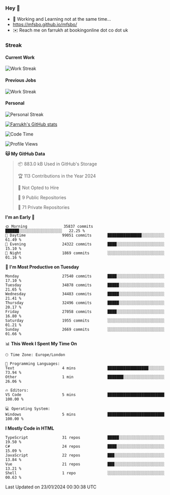 ### Hey 👋

- 🏃 Working and Learning not at the same time...
- https://mfsbo.github.io/mfsbo/
- ✉️ Reach me on farrukh at bookingonline dot co dot uk

### Streak
#### Current Work
![Work Streak](https://streak-stats.demolab.com/?user=mfsbo)
#### Previous Jobs
![Work Streak](https://streak-stats.demolab.com/?user=farrukhcw)
#### Personal
![Personal Streak](https://streak-stats.demolab.com/?user=farrukhsubhani)

[![Farrukh's GitHub stats](https://github-readme-stats.vercel.app/api?username=mfsbo&hide=stars&count_private=true)](https://github.com/mfsbo/)

<!--START_SECTION:waka-->
![Code Time](http://img.shields.io/badge/Code%20Time-576%20hrs%2035%20mins-blue)

![Profile Views](http://img.shields.io/badge/Profile%20Views-3-blue)

**🐱 My GitHub Data** 

> 📦 883.0 kB Used in GitHub's Storage 
 > 
> 🏆 113 Contributions in the Year 2024
 > 
> 🚫 Not Opted to Hire
 > 
> 📜 9 Public Repositories 
 > 
> 🔑 71 Private Repositories 
 > 
**I'm an Early 🐤** 

```text
🌞 Morning                35837 commits       ██████░░░░░░░░░░░░░░░░░░░   22.25 % 
🌆 Daytime                99051 commits       ███████████████░░░░░░░░░░   61.49 % 
🌃 Evening                24322 commits       ████░░░░░░░░░░░░░░░░░░░░░   15.10 % 
🌙 Night                  1869 commits        ░░░░░░░░░░░░░░░░░░░░░░░░░   01.16 % 
```
📅 **I'm Most Productive on Tuesday** 

```text
Monday                   27540 commits       ████░░░░░░░░░░░░░░░░░░░░░   17.10 % 
Tuesday                  34878 commits       █████░░░░░░░░░░░░░░░░░░░░   21.65 % 
Wednesday                34483 commits       █████░░░░░░░░░░░░░░░░░░░░   21.41 % 
Thursday                 32496 commits       █████░░░░░░░░░░░░░░░░░░░░   20.17 % 
Friday                   27058 commits       ████░░░░░░░░░░░░░░░░░░░░░   16.80 % 
Saturday                 1955 commits        ░░░░░░░░░░░░░░░░░░░░░░░░░   01.21 % 
Sunday                   2669 commits        ░░░░░░░░░░░░░░░░░░░░░░░░░   01.66 % 
```


📊 **This Week I Spent My Time On** 

```text
🕑︎ Time Zone: Europe/London

💬 Programming Languages: 
Text                     4 mins              ██████████████████░░░░░░░   73.94 % 
Other                    1 min               ███████░░░░░░░░░░░░░░░░░░   26.06 % 

🔥 Editors: 
VS Code                  5 mins              █████████████████████████   100.00 % 

💻 Operating System: 
Windows                  5 mins              █████████████████████████   100.00 % 
```

**I Mostly Code in HTML** 

```text
TypeScript               31 repos            █████░░░░░░░░░░░░░░░░░░░░   19.50 % 
C#                       24 repos            ████░░░░░░░░░░░░░░░░░░░░░   15.09 % 
JavaScript               22 repos            ███░░░░░░░░░░░░░░░░░░░░░░   13.84 % 
Vue                      21 repos            ███░░░░░░░░░░░░░░░░░░░░░░   13.21 % 
Shell                    1 repo              ░░░░░░░░░░░░░░░░░░░░░░░░░   00.63 % 
```




 Last Updated on 23/01/2024 00:30:38 UTC
<!--END_SECTION:waka-->
<!--
**mfsbo/mfsbo** is a ✨ _special_ ✨ repository because its `README.md` (this file) appears on your GitHub profile.

Here are some ideas to get you started:

- 🔭 I’m currently working on ...
- 🌱 I’m currently learning ...
- 👯 I’m looking to collaborate on ...
- 🤔 I’m looking for help with ...
- 💬 Ask me about ...
- 📫 How to reach me: ...
- 😄 Pronouns: ...
- ⚡ Fun fact: ...
-->
